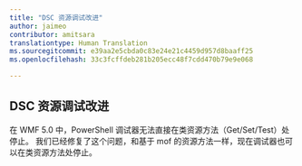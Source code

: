 ```yaml
---
title: "DSC 资源调试改进"
author: jaimeo
contributor: amitsara
translationtype: Human Translation
ms.sourcegitcommit: e39aa2e5cbda0c83e24e21c4459d957d8baaff25
ms.openlocfilehash: 33c3fcffdeb281b205ecc48f7cdd470b79e9e068

---
```



## DSC 资源调试改进

在 WMF 5.0 中，PowerShell 调试器无法直接在类资源方法（Get/Set/Test）处停止。
我们已经修复了这个问题，和基于 mof 的资源方法一样，现在调试器也可以在类资源方法处停止。



<!--HONumber=Jul16_HO3-->


